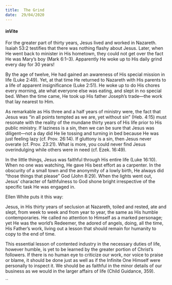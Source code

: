 ```yaml
---
title:  The Grind
date:  29/04/2020
---
```


#### inVite

For the greater part of thirty years, Jesus lived and worked in Nazareth. Isaiah 53:2 testifies that there was nothing flashy about Jesus. Later, when He went back to minister in His hometown, they could not get over the fact He was Mary’s boy (Mark 6:1–3). Apparently He woke up to His daily grind every day for 30 years!

By the age of twelve, He had gained an awareness of His special mission in life (Luke 2:49). Yet, at that time He returned to Nazareth with His parents to a life of apparent insignificance (Luke 2:51). He woke up to do His chores every morning, ate what everyone else was eating, and slept in no special bed. When the time came, He took up His father Joseph’s trade—the work that lay nearest to Him.

As remarkable as His three and a half years of ministry were, the fact that Jesus was “in all points tempted as we are, yet without sin” (Heb. 4:15) must resonate with the reality of the mundane thirty years of His life prior to His public ministry. If laziness is a sin, then we can be sure that Jesus was diligent—not a day did He lie tossing and turning in bed because He was just feeling lazy (cf. Prov. 26:14). If gluttony is a sin, then Jesus never overate (cf. Prov. 23:21). What is more, you could never find Jesus overindulging while others were in need (cf. Ezek. 16:49).

In the little things, Jesus was faithful through His entire life (Luke 16:10). When no one was watching, He gave His best effort as a carpenter. In the obscurity of a small town and the anonymity of a lowly birth, He always did “those things that please” God (John 8:29). When the lights went out, Jesus’ character of faithfulness to God shone bright irrespective of the specific task He was engaged in.

Ellen White puts it this way:

Jesus, in His thirty years of seclusion at Nazareth, toiled and rested, ate and slept, from week to week and from year to year, the same as His humble contemporaries. He called no attention to Himself as a marked personage; yet He was the world’s Redeemer, the adored of angels, doing, all the time, His Father’s work, living out a lesson that should remain for humanity to copy to the end of time.

This essential lesson of contented industry in the necessary duties of life, however humble, is yet to be learned by the greater portion of Christ’s followers. If there is no human eye to criticize our work, nor voice to praise or blame, it should be done just as well as if the Infinite One Himself were personally to inspect it. We should be as faithful in the minor details of our business as we would in the larger affairs of life (Child Guidance, 359).

``